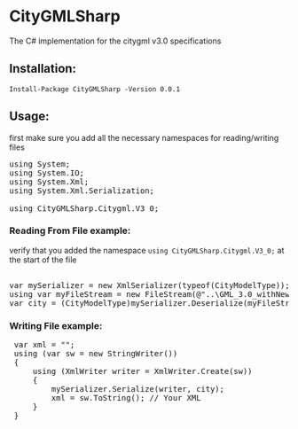 # CityGMLSharp
The C# implementation for the citygml v3.0 specifications

## Installation:

`Install-Package CityGMLSharp -Version 0.0.1`

## Usage:
first make sure you add all the necessary namespaces for reading/writing files
<pre>
using System;
using System.IO;
using System.Xml;
using System.Xml.Serialization;

using CityGMLSharp.Citygml.V3_0;
</pre>

### Reading From File example:
verify that you added the namespace `using CityGMLSharp.Citygml.V3_0;` at the start of the file

<pre> 
var mySerializer = new XmlSerializer(typeof(CityModelType));
using var myFileStream = new FileStream(@"..\GML_3.0_withNewFeatures.xml", FileMode.Open);
var city = (CityModelType)mySerializer.Deserialize(myFileStream);
</pre>
### Writing File example:

<pre>
 var xml = "";
 using (var sw = new StringWriter())
 {
     using (XmlWriter writer = XmlWriter.Create(sw))
     {
         mySerializer.Serialize(writer, city);
         xml = sw.ToString(); // Your XML
     }
 }
</pre>

